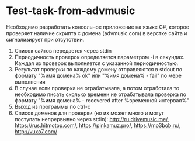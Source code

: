 # Test-task-from-advmusic

Необходимо разработать консольное приложение на языке C#, которое проверяет наличие скрипта с домена (advmusic.com) в верстке сайта и сигнализирует при отсутствии.
1. Список сайтов передается через stdin
2. Периодичность проверок определяется параметром -i в секундах. Каждая из проверок выполняется с указанной периодичностью.
3. Результат проверки по каждому домену отправляются в stdout по формату "%имя домена% ok" или "%имя домена% - fail" по мере выполнения
4. В случае если проверка не отрабатывала, а потом отработала то необходимо писать сколько времени не отрабатывала проверка по формату "%имя домена% - recovered after %временной интервал%"
5. Выход из программы по ctrl-c
6. Список доменов для проверки (но их может много и могут поступать непрервывно через stdin): http://ru.drivemusic.me/, https://rus.hitmotop.com/, https://pinkamuz.pro/, https://mp3bob.ru/, http://vuxo7.com/ 
